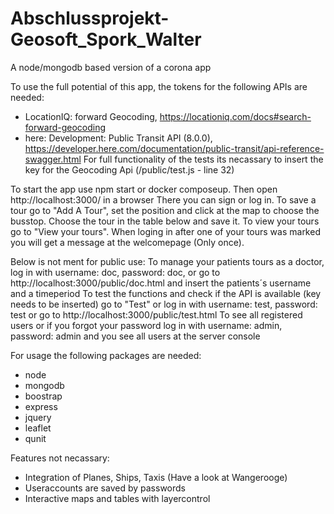 # Abschlussprojekt-Geosoft_Spork_Walter
A node/mongodb based version of a corona app
 
To use the full potential of this app, the tokens for the following APIs are needed:
- LocationIQ: forward Geocoding, https://locationiq.com/docs#search-forward-geocoding
- here: Development: Public Transit API (8.0.0), https://developer.here.com/documentation/public-transit/api-reference-swagger.html
For full functionality of the tests its necassary to insert the key for the Geocoding Api (/public/test.js - line 32)
 
To start the app use npm start or docker composeup.
Then open http://localhost:3000/ in a browser
There you can sign or log in. To save a tour go to "Add A Tour", set the position and click at the map to choose the busstop. Choose the tour in the table below and save it. 
To view your tours go to "View your tours".
When loging in after one of your tours was marked you will get a message at the welcomepage (Only once).
 
Below is not ment for public use:
To manage your patients tours as a doctor, log in with username: doc, password: doc, or go to http://localhost:3000/public/doc.html and insert the patients´s username and a timeperiod
To test the functions and check if the API is available (key needs to be inserted) go to "Test" or log in with username: test, password: test or go to http://localhost:3000/public/test.html
To see all registered users or if you forgot your password log in with username: admin, password: admin and you see all users at the server console
 
For usage the following packages are needed:
- node
- mongodb
- boostrap
- express
- jquery
- leaflet
- qunit
 
 Features not necassary:
 - Integration of Planes, Ships, Taxis (Have a look at Wangerooge)
 - Useraccounts are saved by passwords
 - Interactive maps and tables with layercontrol
